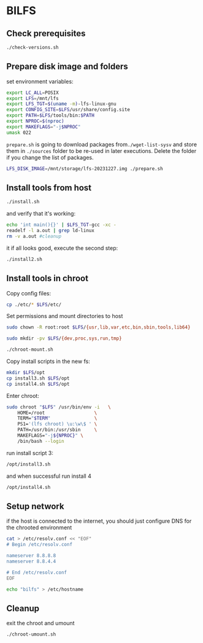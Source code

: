 # BILFS

## Check prerequisites

```sh
./check-versions.sh
```

## Prepare disk image and folders

set environment variables:

```sh
export LC_ALL=POSIX
export LFS=/mnt/lfs
export LFS_TGT=$(uname -m)-lfs-linux-gnu
export CONFIG_SITE=$LFS/usr/share/config.site
export PATH=$LFS/tools/bin:$PATH
export NPROC=$(nproc)
export MAKEFLAGS="-j$NPROC"
umask 022
```


`prepare.sh` is going to download packages from`./wget-list-sysv` and store them in `./sources` folder to be re-used in later executions. 
Delete the folder if you change the list of packages.

```sh
LFS_DISK_IMAGE=/mnt/storage/lfs-20231227.img ./prepare.sh
```

## Install tools from host

```sh
./install.sh
```

and verify that it's working:

```sh
echo 'int main(){}' | $LFS_TGT-gcc -xc -
readelf -l a.out | grep ld-linux
rm -v a.out #cleanup
```

it if all looks good, execute the second step:

```sh
./install2.sh
```

## Install tools in chroot

Copy config files:

```sh
cp ./etc/* $LFS/etc/
```

Set permissions and mount directories to host

```sh
sudo chown -R root:root $LFS/{usr,lib,var,etc,bin,sbin,tools,lib64}

sudo mkdir -pv $LFS/{dev,proc,sys,run,tmp}

./chroot-mount.sh
```


Copy install scripts in the new fs:

```sh
mkdir $LFS/opt
cp install3.sh $LFS/opt
cp install4.sh $LFS/opt
```


Enter chroot:

```sh
sudo chroot "$LFS" /usr/bin/env -i   \
    HOME=/root                  \
    TERM="$TERM"                \
    PS1='(lfs chroot) \u:\w\$ ' \
    PATH=/usr/bin:/usr/sbin     \
    MAKEFLAGS="-j${NPROC}" \
    /bin/bash --login
```

run install script 3:

```sh
/opt/install3.sh
```

and when successful run install 4

```sh
/opt/install4.sh
```

## Setup network

if the host is connected to the internet, you should just configure DNS for the chrooted environment

```sh
cat > /etc/resolv.conf << "EOF"
# Begin /etc/resolv.conf

nameserver 8.8.8.8
nameserver 8.8.4.4

# End /etc/resolv.conf
EOF

echo "bilfs" > /etc/hostname
```


## Cleanup

exit the chroot and umount

```sh
./chroot-umount.sh
```


